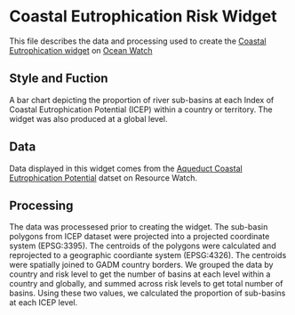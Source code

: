 # Coastal Eutrophication Risk Widget
This file describes the data and processing used to create the [Coastal Eutrophication widget](https://bit.ly/3BlgYiK) on [Ocean Watch](https://oceanwatchdata.org)

## Style and Fuction
A bar chart depicting the proportion of river sub-basins at each Index of Coastal Eutrophication Potential (ICEP) within a country or territory. The widget was also produced at a global level. 

## Data
Data displayed in this widget comes from the [Aqueduct Coastal Eutrophication Potential](https://resourcewatch.org/data/explore/wat059-Aqueduct-Coastal-Eutrophication-Potential) datset on Resource Watch.

## Processing
The data was processesed prior to creating the widget. The sub-basin polygons from ICEP dataset were projected into a projected coordinate system (EPSG:3395). The centroids of the polygons were calculated and reprojected to a geographic coordiante system (EPSG:4326). The centroids were spatially joined to GADM country borders. We grouped the data by country and risk level to get the number of basins at each level within a country and globally, and summed across risk levels to get total number of basins. Using these two values, we calculated the proportion of sub-basins at each ICEP level.
